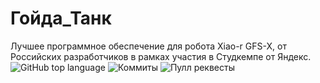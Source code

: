 # Гойда_Танк
Лучшее программное обеспечение для робота Xiao-r GFS-X, от Российских разработчиков в рамках участия в Студкемпе от Яндекс.
![GitHub top language](https://img.shields.io/github/languages/top/FoxStudiosTeam/YandexStudCamp?logo=python&logoColor=yellow)
![Коммиты](https://img.shields.io/github/commit-activity/t/FoxStudiosTeam/YandexStudCamp?logo=github&color=%2338f538)
![Пулл реквесты](https://img.shields.io/github/issues-pr-closed/FoxStudiosTeam/YandexStudCamp?logo=github)
